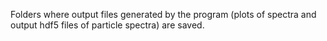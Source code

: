 Folders where output files generated by the program (plots of spectra and output hdf5 files of particle spectra) are saved. 
